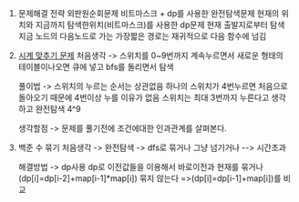 1. 문제해결 전략 외판원순회문제
    비트마스크 + dp를 사용한 완전탐색문제
    현재의 위치와 지금까지 탐색한위치(비트마스크)를 사용한 dp문제
    현재 출발지로부터 탐색
    지금 노드의 다음노드로 가는 가장짧은 경로는 재귀적으로 다음 함수에 넘김
    
2. [시계 맞추기 문제](https://algospot.com/judge/problem/read/CLOCKSYNC)
    처음생각 -> 스위치를 0~9번까지 계속누르면서 새로운 형태의 테이블이나오면 큐에 넣고 bfs를 돌리면서 탐색
    
    풀이법 -> 스위치의 누르는 순서는 상관없음
              하나의 스위치가 4번누르면 처음으로 돌아오기 때문에 4번이상 누를 이유가 없음
              스위치는 최대 3번까지 누른다고 생각하고 완전탐색
              4^9
              
    생각할점 -> 문제를 풀기전에 조건에대한 인과관계를 살펴본다.

3. 백준 수 묶기
   처음생각 -> 완전탐색 -> dfs로 묶거나 그냥 넘기거나  --> 시간초과

   해결방법 -> dp사용 dp로 이전값들을 이용해서 바로이전과 현재를 묶거나 (dp[i]=dp[i-2]+map[i-1]*map[i]) 묶지 않는다 =>(dp[i]=dp[i-1]+map[i])를 비교